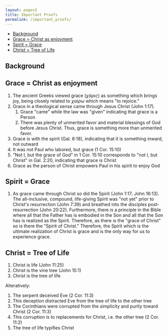 ```yaml
---
layout: pagev2
title: Important Proofs
permalink: /important_proofs/
---
```

- [Background](#background)
- [Grace = Christ as enjoyment](#grace--christ-as-enjoyment)
- [Spirit = Grace](#spirit--grace)
- [Christ = Tree of Life](#christ--tree-of-life)

## Background

## Grace = Christ as enjoyment

1. The ancient Greeks viewed grace (*χάρις*) as something which brings joy, being closely related to *χαίρω* which means "to rejoice."
2. Grace in a theological sense came through Jesus Christ (John 1:17). 
   1. Grace "came" while the law was "given" indicating that grace is a Person
   2. There was plenty of unmerited favor and material blessings of God before Jesus Christ. Thus, grace is something more than unmerited favor.
3. Grace is with the spirit (Gal. 6:18), indicating that it is something inward, not outward
4. It was not Paul who labored, but grace (1 Cor. 15:10)
5. "Not I, but the grace of God" in 1 Cor. 15:10 corresponds to "not I, but Christ" in Gal. 2:20, indicating that grace is Christ
6. Grace as the person of Christ empowers Paul in his spirit to enjoy God

## Spirit = Grace

1. As grace came through Christ so did the Spirit (John 1:17; John 16:13). The all-inclusive, compound, life-giving Spirit was "not yet" prior to Christ's resurrection (John 7:39) and breathed into the disciples post-resurrection (John 20:22). Furthermore, there is a principle in the Bible where all that the Father has is embodied in the Son and all that the Son has is realized as the Spirit. Therefore, as there is the "grace of Christ" so is there the "Spirit of Christ." Therefore, the Spirit which is the ultimate realization of Christ is grace and is the only way for us to experience grace.

## Christ = Tree of Life

1. Christ is life (John 11:25)
2. Christ is the vine tree (John 15:1)
3. Christ is the tree of life

Alteratively:

1. The serpent deceived Eve (2 Cor. 11:3)
2. This deception distracted Eve from the tree of life to the other tree
3. The Corinthians were corrupted from the simplicity and purity toward Christ (2 Cor. 11:3)
4. This corruption is to replacements for Christ, i.e. the other tree (2 Cor. 11:2)
5. The tree of life typifies Christ